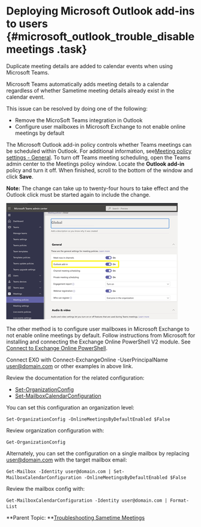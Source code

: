 # Deploying Microsoft Outlook add-ins to users {#microsoft_outlook_trouble_disablemeetings .task}

Duplicate meeting details are added to calendar events when using Microsoft Teams.

Microsoft Teams automatically adds meeting details to a calendar regardless of whether Sametime meeting details already exist in the calendar event.

This issue can be resolved by doing one of the following:

-   Remove the MicroSoft Teams integration in Outlook
-   Configure user mailboxes in Microsoft Exchange to not enable online meetings by default

The Microsoft Outlook add-in policy controls whether Teams meetings can be scheduled within Outlook. For additional information, see[Meeting policy settings - General](https://learn.microsoft.com/en-us/microsoftteams/meeting-policies-in-teams-general#outlook-add-in). To turn off Teams meeting scheduling, open the Teams admin center to the Meetings policy window. Locate the **Outlook add-in** policy and turn it off. When finished, scroll to the bottom of the window and click **Save**.

**Note:** The change can take up to twenty-four hours to take effect and the Outlook click must be started again to include the change.

![Microsoft admin center showing policies](Images/microsoft_outlook_addinpolicy.png)

The other method is to configure user mailboxes in Microsoft Exchange to not enable online meetings by default. Follow instructions from Microsoft for installing and connecting the Exchange Online PowerShell V2 module. See [Connect to Exchange Online PowerShell](https://docs.microsoft.com/en-us/powershell/exchange/connect-to-exchange-online-powershell?view=exchange-ps&viewFallbackFrom=o365-worldwide).

Connect EXO with Connect-ExchangeOnline -UserPrincipalName user@domain.com or other examples in above link.

Review the documentation for the related configuration:

-   [Set-OrganizationConfig](https://docs.microsoft.com/en-us/powershell/module/exchange/set-organizationconfig?view=exchange-ps#:~:text=2019%2C%20Exchange%20Online-,%2DOnlineMeetingsByDefaultEnabled,-This%20parameter%20is)
-   [Set-MailboxCalendarConfiguration](https://docs.microsoft.com/en-us/powershell/module/exchange/set-mailboxcalendarconfiguration?view=exchange-ps#:~:text=Exchange%20Online-,%2DOnlineMeetingsByDefaultEnabled,-This%20parameter%20is)

You can set this configuration an organization level:

``` {#codeblock_t31_v1v_tvb}
Set-OrganizationConfig -OnlineMeetingsByDefaultEnabled $False
```

Review organization configuration with:

``` {#codeblock_l4q_nky_5vb}
Get-OrganizationConfig 
```

Alternately, you can set the configuration on a single mailbox by replacing user@domain.com with the target mailbox email:

``` {#codeblock_ucl_gly_5vb}
Get-Mailbox -Identity user@domain.com | Set-MailboxCalendarConfiguration -OnlineMeetingsByDefaultEnabled $False
```

Review the mailbox config with:

``` {#codeblock_wrk_3ly_5vb}
Get-MailboxCalendarConfiguration -Identity user@domain.com | Format-List
```

**Parent Topic:  **[Troubleshooting Sametime Meetings](t_troubleshooting_sametime_meetings.md)

